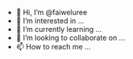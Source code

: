 - 👋 Hi, I’m @faiweluree
- 👀 I’m interested in ...
- 🌱 I’m currently learning ...
- 💞️ I’m looking to collaborate on ...
- 📫 How to reach me ...

<!---
faiweluree/faiweluree is a ✨ special ✨ repository because its `README.md` (this file) appears on your GitHub profile.
You can click the Preview link to take a look at your changes.
--->
